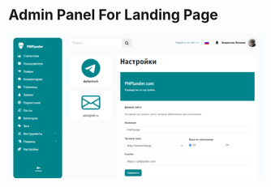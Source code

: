 # Admin Panel For Landing Page
![alt text](https://github.com/a0xh/dashboard.loc/blob/main/public/6n4OvCH15g3C6BvAXSt0uQ4rJsfQY4s57WtVwanH.png?raw=true)
